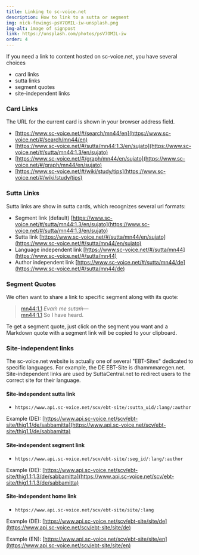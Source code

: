 ```yaml
---
title: Linking to sc-voice.net
description: How to link to a sutta or segment
img: nick-fewings-psV7OMIL-iw-unsplash.png
img-alt: image of signpost
link: https://unsplash.com/photos/psV7OMIL-iw
order: 4
---
```


If you need a link to content hosted on sc-voice.net, you have several choices

* card links
* sutta links
* segment quotes
* site-independent links

### Card Links
The URL for the current card is shown in your browser address field.

* [https://www.sc-voice.net/#/search/mn44/en](https://www.sc-voice.net/#/search/mn44/en)
* [https://www.sc-voice.net/#/sutta/mn44:1.3/en/sujato](https://www.sc-voice.net/#/sutta/mn44:1.3/en/sujato)
* [https://www.sc-voice.net/#/graph/mn44/en/sujato](https://www.sc-voice.net/#/graph/mn44/en/sujato)
* [https://www.sc-voice.net/#/wiki/study/tips](https://www.sc-voice.net/#/wiki/study/tips)

### Sutta Links
Sutta links are show in sutta cards, which recognizes several url formats:

* Segment link (default) [https://www.sc-voice.net/#/sutta/mn44:1.3/en/sujato](https://www.sc-voice.net/#/sutta/mn44:1.3/en/sujato)
* Sutta link [https://www.sc-voice.net/#/sutta/mn44/en/sujato](https://www.sc-voice.net/#/sutta/mn44/en/sujato)
* Language independent link [https://www.sc-voice.net/#/sutta/mn44](https://www.sc-voice.net/#/sutta/mn44)
* Author independent link [https://www.sc-voice.net/#/sutta/mn44/de](https://www.sc-voice.net/#/sutta/mn44/de)

### Segment Quotes
We often want to share a link to specific segment along with its quote:

> [mn44:1.1](https://www.sc-voice.net/#/sutta/mn44:1.1/en/sujato) <i>Evaṁ me sutaṁ—</i>  
> [mn44:1.1](https://www.sc-voice.net/#/sutta/mn44:1.1/en/sujato) So I have heard. 

Te get a segment quote, just click on the segment you want and a Markdown quote with a segment link will be copied to your clipboard.

###  Site-independent links
The sc-voice.net website is actually one of several "EBT-Sites" dedicated to specific languages. 
For example, the DE EBT-Site is dhammmaregen.net. 
Site-independent links are used by SuttaCentral.net to redirect users to the correct site for their language.

#### Site-independent sutta link

* ```https://www.api.sc-voice.net/scv/ebt-site/:sutta_uid/:lang/:author``` 

Example (DE):
[https://www.api.sc-voice.net/scv/ebt-site/thig1.1/de/sabbamitta](https://www.api.sc-voice.net/scv/ebt-site/thig1.1/de/sabbamitta)

#### Site-independent segment link
* ```https://www.api.sc-voice.net/scv/ebt-site/:seg_id/:lang/:author```

Example (DE):
[https://www.api.sc-voice.net/scv/ebt-site/thig1.1:1.3/de/sabbamitta](https://www.api.sc-voice.net/scv/ebt-site/thig1.1:1.3/de/sabbamitta)

#### Site-independent home  link
* ```https://www.api.sc-voice.net/scv/ebt-site/site/:lang```

Example (DE):
[https://www.api.sc-voice.net/scv/ebt-site/site/de](https://www.api.sc-voice.net/scv/ebt-site/site/de)

Example (EN):
[https://www.api.sc-voice.net/scv/ebt-site/site/en](https://www.api.sc-voice.net/scv/ebt-site/site/en)

